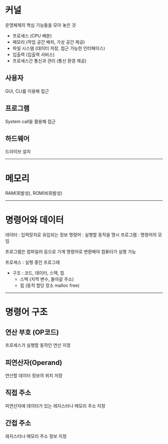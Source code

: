 # 커널

운영체제의 핵심 기능들을 모아 놓은 것
- 프로세스 (CPU 배분)
- 메모리 (작업 공간 배치, 가상 공간 제공)
- 파일 시스템 (데이터 저장, 접근 가능한 인터페이스)
- 입출력 (입출력 서비스)
- 프로세스간 통신과 관리 (통신 환경 제공)

## 사용자
GUI, CLI를 이용해 접근

## 프로그램
System call을 활용해 접근

## 하드웨어 
드라이브 설치

---

# 메모리
RAM(휘발성), ROM(비휘발성)

---

# 명령어와 데이터
데이터 : 입력장치로 유입되는 정보
명령어 : 실행할 동작을 명시
프로그램 : 명령어의 모임

프로그램은 컴파일러 등으로 기계 명령어로 변환해야 컴퓨터가 실행 가능

프로세스 : 실행 중인 프로그래
- 구조 : 코드, 데이터, 스택, 힙
	- 스택 (지역 변수, 돌아갈 주소)
	- 힙 (동적 할당 장소 malloc free)

---

# 명령어 구조

## 연산 부호 (OP코드)
프로세스가 실행할 동작인 연산 지정

## 피연산자(Operand)
연산할 데이터 정보의 위치 저장

## 직접 주소
피연산자에 데이터가 있는 레지스터나 메모리 주소 지정

## 간접 주소 
레지스터나 메모리 주소 정보 지정
